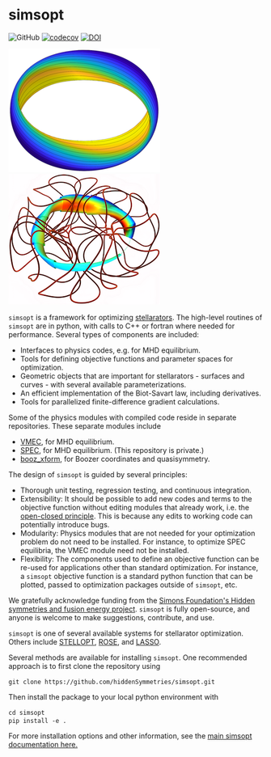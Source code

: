 # simsopt

![GitHub](https://img.shields.io/github/license/hiddensymmetries/simsopt)
[![codecov](https://codecov.io/gh/hiddenSymmetries/simsopt/branch/master/graph/badge.svg?token=ltN6qonZ5p)](https://codecov.io/gh/hiddenSymmetries/simsopt)
[![DOI](https://zenodo.org/badge/247710081.svg)](https://zenodo.org/badge/latestdoi/247710081)

![SIMSOPT](docs/source/logo.png)
![SIMSOPT](docs/source/coils_and_surfaces.png)

`simsopt` is a framework for optimizing
[stellarators](https://en.wikipedia.org/wiki/Stellarator).
The high-level routines of `simsopt` are in python, with calls to C++
or fortran where needed for performance. Several types of components
are included:

- Interfaces to physics codes, e.g. for MHD equilibrium.
- Tools for defining objective functions and parameter spaces for
  optimization.
- Geometric objects that are important for stellarators - surfaces and
  curves - with several available parameterizations.
- An efficient implementation of the Biot-Savart law, including
  derivatives.
- Tools for parallelized finite-difference gradient calculations.

Some of the physics modules with compiled code reside in separate
repositories. These separate modules include

- [VMEC](https://github.com/hiddenSymmetries/VMEC2000), for MHD
  equilibrium.
- [SPEC](https://github.com/PrincetonUniversity/SPEC), for MHD
  equilibrium. (This repository is private.)
- [booz_xform](https://hiddensymmetries.github.io/booz_xform), for
  Boozer coordinates and quasisymmetry.
  
The design of `simsopt` is guided by several principles:

- Thorough unit testing, regression testing, and continuous
  integration.
- Extensibility: It should be possible to add new codes and terms to
  the objective function without editing modules that already work,
  i.e. the [open-closed principle](https://en.wikipedia.org/wiki/Open%E2%80%93closed_principle).
  This is because any edits to working code can potentially introduce bugs.
- Modularity: Physics modules that are not needed for your
  optimization problem do not need to be installed. For instance, to
  optimize SPEC equilibria, the VMEC module need not be installed.
- Flexibility: The components used to define an objective function can
  be re-used for applications other than standard optimization. For
  instance, a `simsopt` objective function is a standard python
  function that can be plotted, passed to optimization packages
  outside of `simsopt`, etc.

We gratefully acknowledge funding from the [Simons Foundation's Hidden
symmetries and fusion energy
project](https://hiddensymmetries.princeton.edu).  `simsopt` is fully
open-source, and anyone is welcome to make suggestions, contribute,
and use.

`simsopt` is one of several available systems for stellarator
optimization.  Others include [STELLOPT](https://github.com/PrincetonUniversity/STELLOPT),
[ROSE](https://doi.org/10.1088/1741-4326/aaed50), and
[LASSO](https://gitlab.com/wistell).

Several methods are available for installing `simsopt`. One
recommended approach is to first clone the repository using

    git clone https://github.com/hiddenSymmetries/simsopt.git

Then install the package to your local python environment with

    cd simsopt
    pip install -e .

For more installation options and other information, see the [main
simsopt documentation here.](https://simsopt.readthedocs.io)
